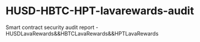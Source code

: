# HUSD-HBTC-HPT-lavarewards-audit
Smart contract security audit report -HUSDLavaRewards&amp;&amp;HBTCLavaRewards&amp;&amp;HPTLavaRewards
